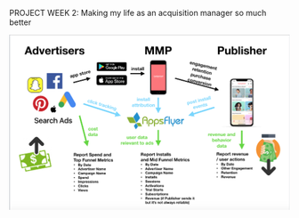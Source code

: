 PROJECT WEEK 2: Making my life as an acquisition manager so much better




![Acquisition Managers Dilemma](https://github.com/EfficiencyJunky/UCB_DataBootcamp_Homework_repo/blob/master/13-Project_Week_2/Resources/acquisition_managers_dillemma.png?raw=true)



<!--stackedit_data:
eyJoaXN0b3J5IjpbMTU0MjEwMDY3LC0xMDgwOTM4MTI4XX0=
-->